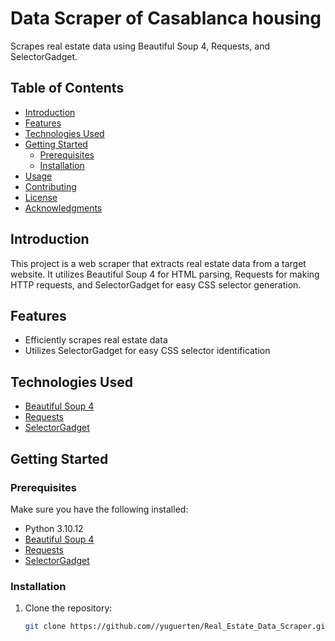 # Data Scraper of Casablanca housing

Scrapes real estate data using Beautiful Soup 4, Requests, and SelectorGadget.

## Table of Contents

- [Introduction](#introduction)
- [Features](#features)
- [Technologies Used](#technologies-used)
- [Getting Started](#getting-started)
  - [Prerequisites](#prerequisites)
  - [Installation](#installation)
- [Usage](#usage)
- [Contributing](#contributing)
- [License](#license)
- [Acknowledgments](#acknowledgments)

## Introduction

This project is a web scraper that extracts real estate data from a target website. It utilizes Beautiful Soup 4 for HTML parsing, Requests for making HTTP requests, and SelectorGadget for easy CSS selector generation.

## Features

- Efficiently scrapes real estate data
- Utilizes SelectorGadget for easy CSS selector identification

## Technologies Used

- [Beautiful Soup 4](https://pypi.org/project/beautifulsoup4/)
- [Requests](https://pypi.org/project/requests/)
- [SelectorGadget](https://selectorgadget.com/)

## Getting Started

### Prerequisites

Make sure you have the following installed:

- Python 3.10.12
- [Beautiful Soup 4](https://pypi.org/project/beautifulsoup4/)
- [Requests](https://pypi.org/project/requests/)
- [SelectorGadget](https://selectorgadget.com/)

### Installation

1. Clone the repository:
   ```bash
   git clone https://github.com//yuguerten/Real_Estate_Data_Scraper.git
